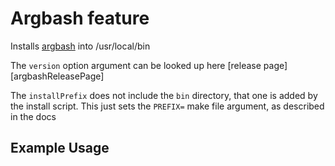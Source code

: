 # Argbash feature

Installs [argbash](https://argbash.readthedocs.io/en/stable/) into /usr/local/bin

The `version` option argument can be looked up here [release page][argbashReleasePage]

The `installPrefix` does not include the `bin` directory, that one is added by the install script. This just sets the `PREFIX=` make file argument, as described in the docs
## Example Usage
